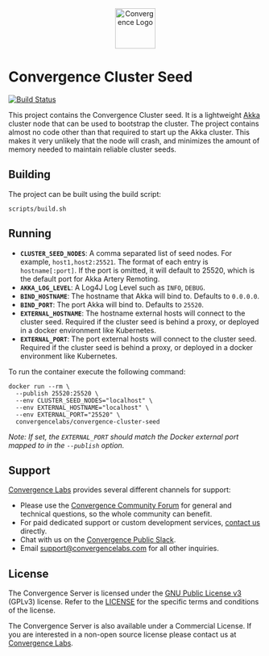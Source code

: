 <div align="center">
  <img alt="Convergence Logo" height="80" src="https://convergence.io/assets/img/convergence-logo.png" >
</div>

# Convergence Cluster Seed
[![Build Status](https://travis-ci.org/convergencelabs/convergence-cluster-seed.svg?branch=master)](https://travis-ci.org/convergencelabs/convergence-cluster-seed)

This project contains the Convergence Cluster seed. It is a lightweight [Akka](https://akka.io/) cluster node that can be used to bootstrap the cluster. The project contains almost no code other than that required to start up the Akka cluster. This makes it very unlikely that the node will crash, and minimizes the amount of memory needed to maintain reliable cluster seeds.

## Building
The project can be built using the build script:

```shell script
scripts/build.sh
```

## Running
- **`CLUSTER_SEED_NODES`**: A comma separated list of seed nodes. For example, `host1,host2:25521`. The format of each entry is `hostname[:port]`. If the port is omitted, it will default to 25520, which is the default port for Akka Artery Remoting.
- **`AKKA_LOG_LEVEL`**: A Log4J Log Level such as `INFO`, `DEBUG`.
- **`BIND_HOSTNAME`**: The hostname that Akka will bind to. Defaults to `0.0.0.0`.
- **`BIND_PORT`**: The port Akka will bind to. Defaults to `25520`.
- **`EXTERNAL_HOSTNAME`**: The hostname external hosts will connect to the cluster seed. Required if the cluster seed is behind a proxy, or deployed in a docker environment like Kubernetes.
- **`EXTERNAL_PORT`**: The port external hosts will connect to the cluster seed. Required if the cluster seed is behind a proxy, or deployed in a docker environment like Kubernetes.

To run the container execute the following command:

```shell script
docker run --rm \
  --publish 25520:25520 \
  --env CLUSTER_SEED_NODES="localhost" \
  --env EXTERNAL_HOSTNAME="localhost" \
  --env EXTERNAL_PORT="25520" \
  convergencelabs/convergence-cluster-seed
```

*Note: If set, the `EXTERNAL_PORT` should match the Docker external port mapped to in the `--publish` option.*

## Support
[Convergence Labs](https://convergencelabs.com) provides several different channels for support:

- Please use the [Convergence Community Forum](https://forum.convergence.io) for general and technical questions, so the whole community can benefit.
- For paid dedicated support or custom development services, [contact us](https://convergence.io/contact-sales/) directly.
- Chat with us on the [Convergence Public Slack](https://slack.convergence.io).
- Email <support@convergencelabs.com> for all other inquiries.

## License
The Convergence Server is licensed under the [GNU Public License v3](LICENSE) (GPLv3) license. Refer to the [LICENSE](LICENSE) for the specific terms and conditions of the license.

The Convergence Server is also available under a Commercial License. If you are interested in a non-open source license please contact us at [Convergence Labs](https://convergencelabs.com).
